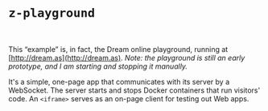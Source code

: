 # `z-playground`

<br>

This “example” is, in fact, the Dream online playground, running at
[http://dream.as](http://dream.as). *Note: the playground is still an early
prototype, and I am starting and stopping it manually.*

It's a simple, one-page app that communicates with its server by a WebSocket.
The server starts and stops Docker containers that run visitors' code. An
`<iframe>` serves as an on-page client for testing out Web apps.
